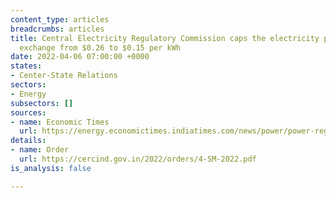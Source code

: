 ```yaml
---
content_type: articles
breadcrumbs: articles
title: Central Electricity Regulatory Commission caps the electricity price on power
  exchange from $0.26 to $0.15 per kWh
date: 2022-04-06 07:00:00 +0000
states:
- Center-State Relations
sectors:
- Energy
subsectors: []
sources:
- name: Economic Times
  url: https://energy.economictimes.indiatimes.com/news/power/power-regulator-cerc-caps-spot-power-price-at-rs-12-per-unit/90607921
details:
- name: Order
  url: https://cercind.gov.in/2022/orders/4-SM-2022.pdf
is_analysis: false

---
```

